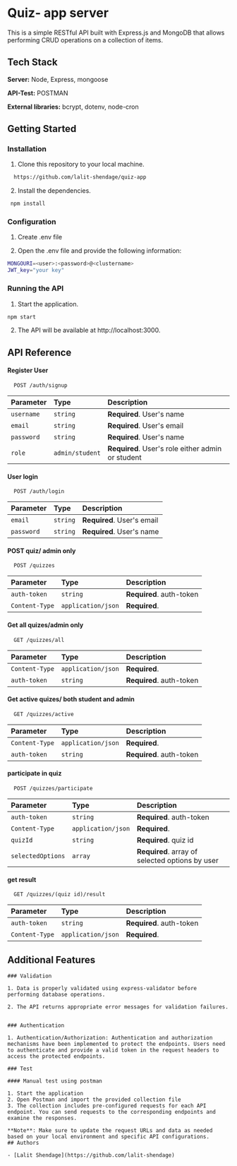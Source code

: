 # Quiz- app server

This is a simple RESTful API built with Express.js and MongoDB that allows performing CRUD operations on a collection of items.


## Tech Stack

**Server:** Node, Express, mongoose

**API-Test:** POSTMAN

**External libraries:** bcrypt, dotenv, node-cron


## Getting Started

### Installation

1. Clone this repository to your local machine.

```bash
  https://github.com/lalit-shendage/quiz-app
```
2. Install the dependencies.

```bash
 npm install
```
### Configuration

1.  Create .env file

2. Open the .env file and provide the following information:

```bash
MONGOURI=<user>:<password>@<clustername>
JWT_key="your key"
```
### Running the API

1. Start the application.

```bash
npm start
```

2. The API will be available at http://localhost:3000.


    
## API Reference


#### Register User

```http
  POST /auth/signup
```

| Parameter | Type     | Description                |
| :-------- | :------- | :------------------------- |
| `username` | `string` | **Required**. User's name |
| `email` | `string` | **Required**. User's email |
| `password` | `string` | **Required**. User's name |
| `role` | `admin/student` | **Required**. User's role either admin or student |

####  User login

```http
  POST /auth/login
```

| Parameter | Type     | Description                |
| :-------- | :------- | :------------------------- |
| `email` | `string` | **Required**. User's email |
| `password` | `string` | **Required**. User's name |



#### POST quiz/ admin only 

```http
  POST /quizzes
```
| Parameter | Type     | Description                       |
| :-------- | :------- | :-------------------------------- |
| `auth-token`      | `string` | **Required**. auth-token |
| `Content-Type`      | `application/json` | **Required**. |

#### Get all quizes/admin only

```http
  GET /quizzes/all
```

| Parameter | Type     | Description                       |
| :-------- | :------- | :-------------------------------- |
| `Content-Type`      | `application/json` | **Required**. |
| `auth-token`      | `string` | **Required**. auth-token |


#### Get active quizes/ both student and admin

```http
  GET /quizzes/active
```

| Parameter | Type     | Description                       |
| :-------- | :------- | :-------------------------------- |
| `Content-Type`      | `application/json` | **Required**. |
| `auth-token`      | `string` | **Required**. auth-token |




#### participate in quiz 
```http
  POST /quizzes/participate
```

| Parameter | Type     | Description                       |
| :-------- | :------- | :-------------------------------- |
| `auth-token`      | `string` | **Required**. auth-token |
| `Content-Type`      | `application/json` | **Required**. |
| `quizId`      | `string` | **Required**. quiz id |
| `selectedOptions`      | `array` | **Required**. array of selected options by user |


#### get result
```http
  GET /quizzes/(quiz id)/result
```

| Parameter | Type     | Description                       |
| :-------- | :------- | :-------------------------------- |
| `auth-token`      | `string` | **Required**. auth-token |
| `Content-Type`      | `application/json` | **Required**. |



## Additional Features


```
### Validation

1. Data is properly validated using express-validator before performing database operations.

2. The API returns appropriate error messages for validation failures.


### Authentication 

1. Authentication/Authorization: Authentication and authorization mechanisms have been implemented to protect the endpoints. Users need to authenticate and provide a valid token in the request headers to access the protected endpoints.

### Test

#### Manual test using postman

1. Start the application
2. Open Postman and import the provided collection file
3. The collection includes pre-configured requests for each API endpoint. You can send requests to the corresponding endpoints and examine the responses.

**Note**: Make sure to update the request URLs and data as needed based on your local environment and specific API configurations.
## Authors

- [Lalit Shendage](https://github.com/lalit-shendage)

